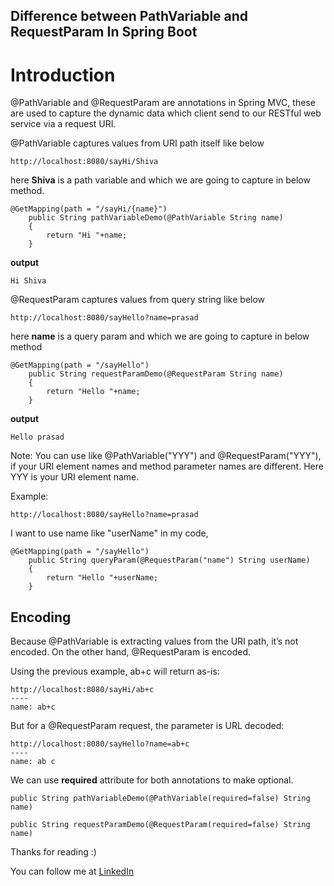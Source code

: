 ## Difference between PathVariable and RequestParam In Spring Boot

# Introduction

@PathVariable and @RequestParam are annotations in Spring MVC, these are used to capture the dynamic data which client send to our RESTful web service via a request URI.

@PathVariable captures values from URI path itself like below

```
http://localhost:8080/sayHi/Shiva
``` 

here **Shiva** is a path variable and which we are going to capture in below method.

```
@GetMapping(path = "/sayHi/{name}")
	public String pathVariableDemo(@PathVariable String name)
	{
		return "Hi "+name;
	}
``` 

**output**

```
Hi Shiva
``` 

@RequestParam captures values from query string like below

```
http://localhost:8080/sayHello?name=prasad
``` 

here **name** is a query param and which we are going to capture in below method


```
@GetMapping(path = "/sayHello")
	public String requestParamDemo(@RequestParam String name)
	{
		return "Hello "+name;
	}
``` 

**output**

```
Hello prasad
``` 

Note: You can use like @PathVariable("YYY") and @RequestParam("YYY"), if your URI element names and method parameter names are different. Here YYY is your URI element name.

Example:

```
http://localhost:8080/sayHello?name=prasad
``` 

I want to use name like "userName" in my code,


```
@GetMapping(path = "/sayHello")
	public String queryParam(@RequestParam("name") String userName)
	{
		return "Hello "+userName;
	}
``` 

## Encoding

Because @PathVariable is extracting values from the URI path, it’s not encoded. On the other hand, @RequestParam is encoded.

Using the previous example, ab+c will return as-is:

```
http://localhost:8080/sayHi/ab+c
----
name: ab+c
``` 

But for a @RequestParam request, the parameter is URL decoded:

```
http://localhost:8080/sayHello?name=ab+c
----
name: ab c
``` 

We can use **required** attribute for both annotations to make optional.


```
public String pathVariableDemo(@PathVariable(required=false) String name)
``` 

```
public String requestParamDemo(@RequestParam(required=false) String name)
``` 

 
Thanks for reading :)

You can follow me at  [LinkedIn](Link) 
